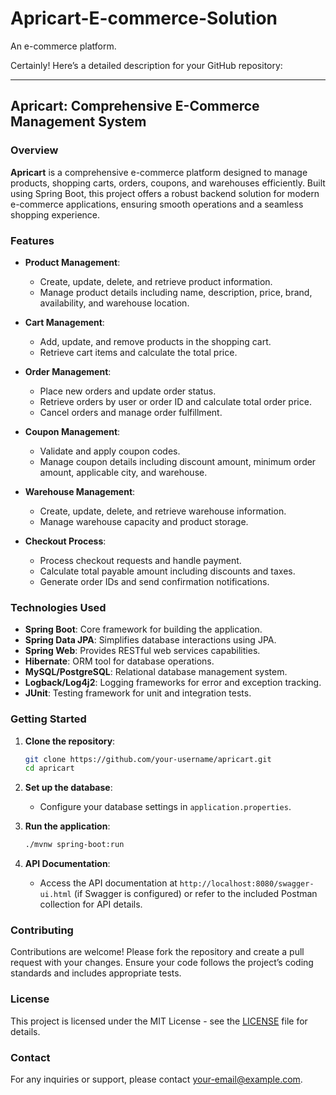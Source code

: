 # Apricart-E-commerce-Solution
An e-commerce platform.

Certainly! Here’s a detailed description for your GitHub repository:

---

## Apricart: Comprehensive E-Commerce Management System

### Overview

**Apricart** is a comprehensive e-commerce platform designed to manage products, shopping carts, orders, coupons, and warehouses efficiently. Built using Spring Boot, this project offers a robust backend solution for modern e-commerce applications, ensuring smooth operations and a seamless shopping experience.

### Features

- **Product Management**: 
  - Create, update, delete, and retrieve product information.
  - Manage product details including name, description, price, brand, availability, and warehouse location.

- **Cart Management**: 
  - Add, update, and remove products in the shopping cart.
  - Retrieve cart items and calculate the total price.

- **Order Management**: 
  - Place new orders and update order status.
  - Retrieve orders by user or order ID and calculate total order price.
  - Cancel orders and manage order fulfillment.

- **Coupon Management**: 
  - Validate and apply coupon codes.
  - Manage coupon details including discount amount, minimum order amount, applicable city, and warehouse.

- **Warehouse Management**: 
  - Create, update, delete, and retrieve warehouse information.
  - Manage warehouse capacity and product storage.

- **Checkout Process**: 
  - Process checkout requests and handle payment.
  - Calculate total payable amount including discounts and taxes.
  - Generate order IDs and send confirmation notifications.

### Technologies Used

- **Spring Boot**: Core framework for building the application.
- **Spring Data JPA**: Simplifies database interactions using JPA.
- **Spring Web**: Provides RESTful web services capabilities.
- **Hibernate**: ORM tool for database operations.
- **MySQL/PostgreSQL**: Relational database management system.
- **Logback/Log4j2**: Logging frameworks for error and exception tracking.
- **JUnit**: Testing framework for unit and integration tests.

### Getting Started

1. **Clone the repository**:
   ```bash
   git clone https://github.com/your-username/apricart.git
   cd apricart
   ```

2. **Set up the database**:
   - Configure your database settings in `application.properties`.

3. **Run the application**:
   ```bash
   ./mvnw spring-boot:run
   ```

4. **API Documentation**:
   - Access the API documentation at `http://localhost:8080/swagger-ui.html` (if Swagger is configured) or refer to the included Postman collection for API details.

### Contributing

Contributions are welcome! Please fork the repository and create a pull request with your changes. Ensure your code follows the project’s coding standards and includes appropriate tests.

### License

This project is licensed under the MIT License - see the [LICENSE](LICENSE) file for details.

### Contact
For any inquiries or support, please contact [your-email@example.com](wakhan.msis23seecs@seecs.edu.pk).
